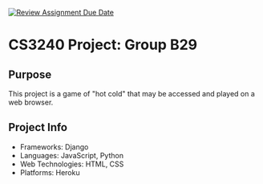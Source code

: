 [![Review Assignment Due Date](https://classroom.github.com/assets/deadline-readme-button-24ddc0f5d75046c5622901739e7c5dd533143b0c8e959d652212380cedb1ea36.svg)](https://classroom.github.com/a/xHnRfY9D)
# CS3240 Project: Group B29

## Purpose

This project is a game of "hot cold" that may be accessed and played on a web browser.

## Project Info

* Frameworks: Django
* Languages: JavaScript, Python
* Web Technologies: HTML, CSS
* Platforms: Heroku


